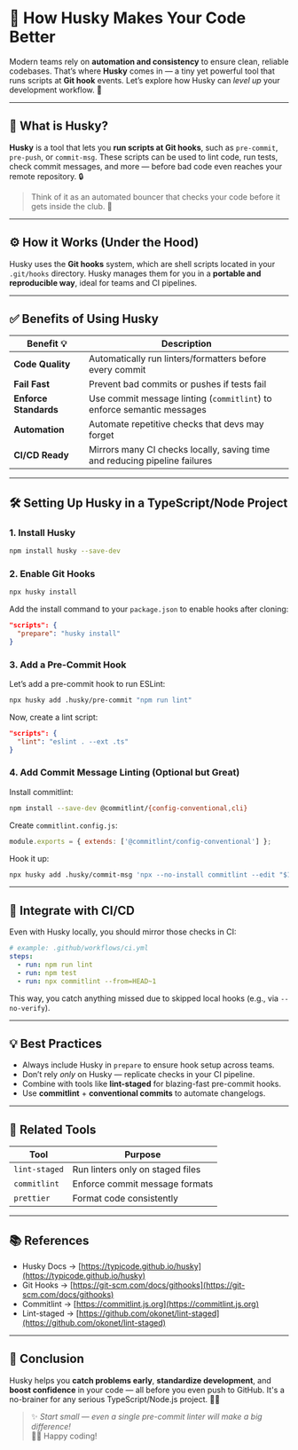 # 🐶 How Husky Makes Your Code Better

Modern teams rely on **automation and consistency** to ensure clean, reliable codebases. That’s where **Husky** comes in — a tiny yet powerful tool that runs scripts at **Git hook** events. Let’s explore how Husky can *level up* your development workflow. 🚀

---

## 🧠 What is Husky?

**Husky** is a tool that lets you **run scripts at Git hooks**, such as `pre-commit`, `pre-push`, or `commit-msg`. These scripts can be used to lint code, run tests, check commit messages, and more — before bad code even reaches your remote repository. 🔒

> Think of it as an automated bouncer that checks your code before it gets inside the club. 🕺

---

## ⚙️ How it Works (Under the Hood)

Husky uses the **Git hooks** system, which are shell scripts located in your `.git/hooks` directory. Husky manages them for you in a **portable and reproducible way**, ideal for teams and CI pipelines.

---

## ✅ Benefits of Using Husky

| Benefit 💡           | Description                                                                 |
|----------------------|-----------------------------------------------------------------------------|
| **Code Quality**     | Automatically run linters/formatters before every commit                    |
| **Fail Fast**        | Prevent bad commits or pushes if tests fail                                 |
| **Enforce Standards**| Use commit message linting (`commitlint`) to enforce semantic messages       |
| **Automation**       | Automate repetitive checks that devs may forget                             |
| **CI/CD Ready**      | Mirrors many CI checks locally, saving time and reducing pipeline failures   |

---

## 🛠️ Setting Up Husky in a TypeScript/Node Project

### 1. Install Husky

```bash
npm install husky --save-dev
```

### 2. Enable Git Hooks

```bash
npx husky install
```

Add the install command to your `package.json` to enable hooks after cloning:

```json
"scripts": {
  "prepare": "husky install"
}
```

### 3. Add a Pre-Commit Hook

Let’s add a pre-commit hook to run ESLint:

```bash
npx husky add .husky/pre-commit "npm run lint"
```

Now, create a lint script:

```json
"scripts": {
  "lint": "eslint . --ext .ts"
}
```

### 4. Add Commit Message Linting (Optional but Great)

Install commitlint:

```bash
npm install --save-dev @commitlint/{config-conventional,cli}
```

Create `commitlint.config.js`:

```js
module.exports = { extends: ['@commitlint/config-conventional'] };
```

Hook it up:

```bash
npx husky add .husky/commit-msg 'npx --no-install commitlint --edit "$1"'
```

---

## 🧪 Integrate with CI/CD

Even with Husky locally, you should mirror those checks in CI:

```yaml
# example: .github/workflows/ci.yml
steps:
  - run: npm run lint
  - run: npm test
  - run: npx commitlint --from=HEAD~1
```

This way, you catch anything missed due to skipped local hooks (e.g., via `--no-verify`).

---

## 💡 Best Practices

- Always include Husky in `prepare` to ensure hook setup across teams.
- Don’t rely *only* on Husky — replicate checks in your CI pipeline.
- Combine with tools like **lint-staged** for blazing-fast pre-commit hooks.
- Use **commitlint** + **conventional commits** to automate changelogs.

---

## 🧵 Related Tools

| Tool             | Purpose                          |
|------------------|----------------------------------|
| `lint-staged`    | Run linters only on staged files |
| `commitlint`     | Enforce commit message formats   |
| `prettier`       | Format code consistently         |

---

## 📚 References

- Husky Docs → [https://typicode.github.io/husky](https://typicode.github.io/husky)
- Git Hooks → [https://git-scm.com/docs/githooks](https://git-scm.com/docs/githooks)
- Commitlint → [https://commitlint.js.org](https://commitlint.js.org)
- Lint-staged → [https://github.com/okonet/lint-staged](https://github.com/okonet/lint-staged)

---

## 🎯 Conclusion

Husky helps you **catch problems early**, **standardize development**, and **boost confidence** in your code — all before you even push to GitHub. It's a no-brainer for any serious TypeScript/Node.js project. 🧼✅

> ✨ _Start small — even a single pre-commit linter will make a big difference!_  
> 🧑‍💻 Happy coding!

